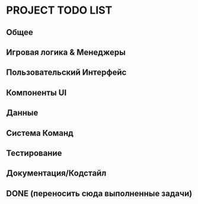 # PROJECT TODO LIST

## Общее

<!-- DONE: Создать этот файл PROJECT_TODO.md и поместить в корень проекта -->
<!-- DONE: Настроить в IDE отображение TODO из этого файла (если необходимо, добавить паттерн в настройки TODO) -->

## Игровая логика & Менеджеры

<!-- WIP: Создать масштабируемую систему имен монстров -->
<!-- TODO: Интегрировать реальные данные монстров в BattleScreen. Связать EnemyGroupPanel с GameManager, чтобы панели отображали состояние объектов Character (монстров), созданных фабрикой. -->
<!-- TODO: Добавить загрузку стартовых монстров в GameManager._initialize_game_entities (или аналогичный метод), используя monster_factory. -->
<!-- DONE: Реализовать механизм обновления UI (HP/MP) в BattleScreen на основе текущего состояния объектов Player/Character. -->
<!-- TODO: Добавить в GameManager методы для управления текущими врагами (`get_current_enemies`, `set_current_enemies` и т.д.). -->
<!-- TODO: Создать JSON-файлы для классов монстров в `game/data/characters/monster_classes/`, если они еще не существуют. -->
<!-- TODO: GameManager должен отвечать за хранение и предоставление данных о текущих игроках и монстрах для экранов UI. -->
<!-- DONE: Описание задачи -->
<!-- TODO: Сделать централихованный обработчик ошибок -->


## Пользовательский Интерфейс

<!-- TODO: Доработать BattleScreen.render, чтобы он обновлял содержимое UnitPanel (имя, HP, MP) на основе данных из GameManager перед отрисовкой панелей. -->
<!-- TODO: Проверить/доработать логику `_update_component_sizes` в `BattleScreen` для корректного изменения размеров компонентов при ресайзе окна терминала. -->
<!-- TODO: Реализовать отображение имен монстров/игроков в UnitPanel (сейчас в EnemyUnitPanel имя передается вручную, нужно брать из объекта Character). -->
<!-- TODO: Возможно, унифицировать EnemyUnitPanel и PlayerUnitPanel, или создать базовый класс, если различий будет немного. -->

## Компоненты UI

<!-- TODO: Проверить корректность работы прокрутки BattleLog (scroll_up, scroll_down) и отображения большого количества сообщений. -->
<!-- TODO: Добавить отображение дополнительной информации в UnitPanel (например, уровень, статусные эффекты, если будут). -->
<!-- TODO: Убедиться, что отрисовка (render) всех компонентов корректно обрабатывает выход за границы экрана (curses.error). -->

## Данные

<!-- TODO: Убедиться, что все необходимые JSON-файлы (игроки, монстры) существуют и корректны. -->
<!-- TODO: Проверить/доработать character_loader.py для корректной обработки всех полей из JSON (например, abilities, если структура сложнее). -->

## Система Команд

<!-- TODO: Завершить рефакторинг системы команд (Command System) согласно ранее обсужденным идеям (регистрация, контекст). -->
<!-- TODO: Добавить команды для BattleScreen (например, выбор цели, использование атаки/зелья). -->

## Тестирование

<!-- TODO: Добавить тесты для BattleScreen (особенно логику обновления данных и отрисовки). -->
<!-- TODO: Добавить тесты для интеграции GameManager с фабриками и UI. -->
<!-- TODO: Проверить и дополнить существующие тесты для компонентов UI (UnitPanel, GroupPanel, BattleLog). -->

## Документация/Кодстайл

<!-- TODO: Добавить/проверить docstrings для новых/измененных классов и методов. -->
<!-- TODO: Убедиться, что весь код соответствует PEP 8 и проходит flake8. -->

## DONE (переносить сюда выполненные задачи)

<!-- DONE: Реализовать фабрики для создания игроков и монстров. -->
<!-- DONE: Создать базовую структуру BattleScreen с компонентами (UnitPanel, GroupPanel, BattleLog). -->
<!-- DONE: Настроить базовую отрисовку BattleScreen с использованием Renderer. -->
<!-- DONE: Реализовать базовую прокрутку BattleLog. -->